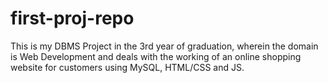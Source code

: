 # first-proj-repo
This is my DBMS Project in the 3rd year of graduation, wherein the domain is Web Development and deals with the working 
of an online shopping website for customers using MySQL, HTML/CSS and JS.

